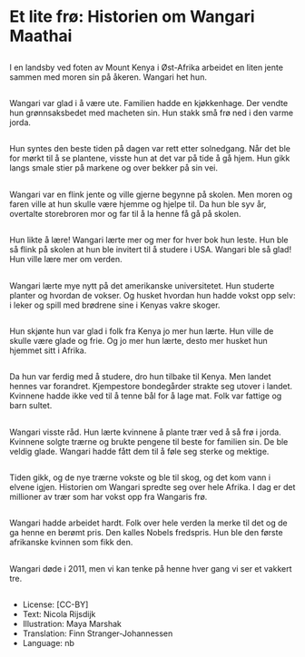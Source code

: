 # Et lite frø: Historien om Wangari Maathai

##
I en landsby ved foten av Mount Kenya i Øst-Afrika arbeidet en liten jente sammen med moren sin på åkeren. Wangari het hun.

##
Wangari var glad i å være ute. Familien hadde en kjøkkenhage. Der vendte hun grønnsaksbedet med macheten sin. Hun stakk små frø ned i den varme jorda.

##
Hun syntes den beste tiden på dagen var rett etter solnedgang. Når det ble for mørkt til å se plantene, visste hun at det var på tide å gå hjem. Hun gikk langs smale stier på markene og over bekker på sin vei.

##
Wangari var en flink jente og ville gjerne begynne på skolen. Men moren og faren ville at hun skulle være hjemme og hjelpe til. Da hun ble syv år, overtalte storebroren mor og far til å la henne få gå på skolen.

##
Hun likte å lære! Wangari lærte mer og mer for hver bok hun leste. Hun ble så flink på skolen at hun ble invitert til å studere i USA. Wangari ble så glad! Hun ville lære mer om verden.

##
Wangari lærte mye nytt på det amerikanske universitetet. Hun studerte planter og hvordan de vokser. Og husket hvordan hun hadde vokst opp selv: i leker og spill med brødrene sine i Kenyas vakre skoger.

##
Hun skjønte hun var glad i folk fra Kenya jo mer hun lærte. Hun ville de skulle være glade og frie. Og jo mer hun lærte, desto mer husket hun hjemmet sitt i Afrika.

##
Da hun var ferdig med å studere, dro hun tilbake til Kenya. Men landet hennes var forandret. Kjempestore bondegårder strakte seg utover i landet. Kvinnene hadde ikke ved til å tenne bål for å lage mat. Folk var fattige og barn sultet.

##
Wangari visste råd. Hun lærte kvinnene å plante trær ved å så frø i jorda. Kvinnene solgte trærne og brukte pengene til beste for familien sin. De ble veldig glade. Wangari hadde fått dem til å føle seg sterke og mektige.

##
Tiden gikk, og de nye trærne vokste og ble til skog, og det kom vann i elvene igjen. Historien om Wangari spredte seg over hele Afrika. I dag er det millioner av trær som har vokst opp fra Wangaris frø.

##
Wangari hadde arbeidet hardt. Folk over hele verden la merke til det og de ga henne en berømt pris. Den kalles Nobels fredspris. Hun ble den første afrikanske kvinnen som fikk den.

##
Wangari døde i 2011, men vi kan tenke på henne hver gang vi ser et vakkert tre.

##
* License: [CC-BY]
* Text: Nicola Rijsdijk
* Illustration: Maya Marshak
* Translation: Finn Stranger-Johannessen
* Language: nb
